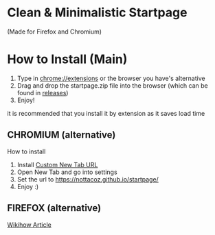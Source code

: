 # Clean & Minimalistic Startpage
(Made for Firefox and Chromium)

# How to Install (Main)
1. Type in [chrome://extensions](chrome://extensions) or the browser you have's alternative
2. Drag and drop the startpage.zip file into the browser (which can be found in [releases](https://github.com/NotTacoz/startpage/releases/tag/1.2))
3. Enjoy!

it is recommended that you install it by extension as it saves load time

## CHROMIUM (alternative)
How to install
1. Install [Custom New Tab URL](https://chrome.google.com/webstore/detail/custom-new-tab-url/mmjbdbjnoablegbkcklggeknkfcjkjia)
2. Open New Tab and go into settings
3. Set the url to https://nottacoz.github.io/startpage/
4. Enjoy :)

## FIREFOX (alternative)
[Wikihow Article](https://www.wikihow.com/Change-your-Start-Page-on-Mozilla-Firefox)
